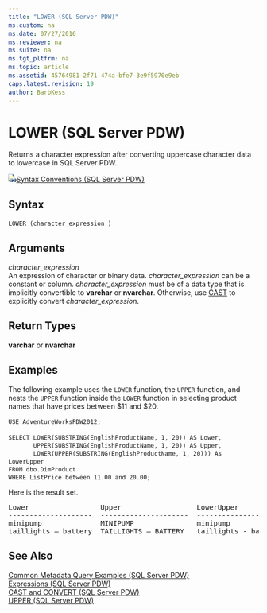 ```yaml
---
title: "LOWER (SQL Server PDW)"
ms.custom: na
ms.date: 07/27/2016
ms.reviewer: na
ms.suite: na
ms.tgt_pltfrm: na
ms.topic: article
ms.assetid: 45764981-2f71-474a-bfe7-3e9f5970e9eb
caps.latest.revision: 19
author: BarbKess
---
```

# LOWER (SQL Server PDW)
Returns a character expression after converting uppercase character data to lowercase in SQL Server PDW.  
  
![Topic link icon](../sqlpdw/media/Topic_Link.gif "Topic_Link")[Syntax Conventions &#40;SQL Server PDW&#41;](../sqlpdw/syntax-conventions-sql-server-pdw.md)  
  
## Syntax  
  
```  
LOWER (character_expression )  
```  
  
## Arguments  
*character_expression*  
An expression of character or binary data. *character_expression* can be a constant or column. *character_expression* must be of a data type that is implicitly convertible to **varchar** or **nvarchar**. Otherwise, use [CAST](../sqlpdw/cast-and-convert-sql-server-pdw.md) to explicitly convert *character_expression*.  
  
## Return Types  
**varchar** or **nvarchar**  
  
## Examples  
The following example uses the `LOWER` function, the `UPPER` function, and nests the `UPPER` function inside the `LOWER` function in selecting product names that have prices between $11 and $20.  
  
```  
USE AdventureWorksPDW2012;  
  
SELECT LOWER(SUBSTRING(EnglishProductName, 1, 20)) AS Lower,   
       UPPER(SUBSTRING(EnglishProductName, 1, 20)) AS Upper,   
       LOWER(UPPER(SUBSTRING(EnglishProductName, 1, 20))) As LowerUpper  
FROM dbo.DimProduct  
WHERE ListPrice between 11.00 and 20.00;  
```  
  
Here is the result set.  
  
<pre>Lower                 Upper                  LowerUpper  
--------------------  ---------------------  --------------------  
minipump              MINIPUMP               minipump  
taillights – battery  TAILLIGHTS – BATTERY   taillights - battery</pre>  
  
## See Also  
[Common Metadata Query Examples &#40;SQL Server PDW&#41;](../sqlpdw/common-metadata-query-examples-sql-server-pdw.md)  
[Expressions &#40;SQL Server PDW&#41;](../sqlpdw/expressions-sql-server-pdw.md)  
[CAST and CONVERT &#40;SQL Server PDW&#41;](../sqlpdw/cast-and-convert-sql-server-pdw.md)  
[UPPER &#40;SQL Server PDW&#41;](../sqlpdw/upper-sql-server-pdw.md)  
  

